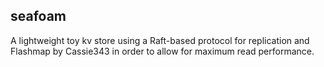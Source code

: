 ## seafoam
A lightweight toy kv store using a Raft-based protocol for replication and Flashmap by Cassie343 in order to allow for maximum read performance.
